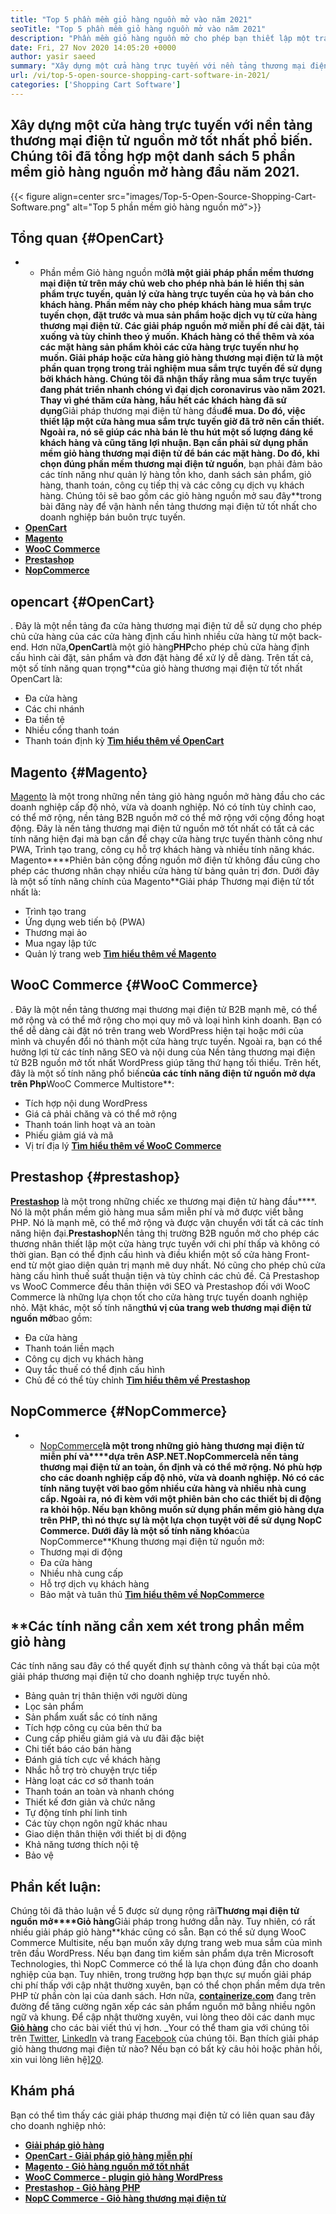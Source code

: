 ```yaml
---
title: "Top 5 phần mềm giỏ hàng nguồn mở vào năm 2021" 
seoTitle: "Top 5 phần mềm giỏ hàng nguồn mở vào năm 2021" 
description: "Phần mềm giỏ hàng nguồn mở cho phép bạn thiết lập một trang web thương mại điện tử trực tuyến chi phí thấp cho doanh nghiệp của bạn. Hãy xem xét 5 giỏ hàng miễn phí hàng đầu." 
date: Fri, 27 Nov 2020 14:05:20 +0000
author: yasir saeed
summary: "Xây dựng một cửa hàng trực tuyến với nền tảng thương mại điện tử nguồn mở tốt nhất phổ biến. Chúng tôi đã tổng hợp một danh sách 5 phần mềm giỏ hàng nguồn mở hàng đầu năm 2021." 
url: /vi/top-5-open-source-shopping-cart-software-in-2021/
categories: ['Shopping Cart Software']
---
```


## Xây dựng một cửa hàng trực tuyến với nền tảng thương mại điện tử nguồn mở tốt nhất phổ biến. Chúng tôi đã tổng hợp một danh sách 5 phần mềm giỏ hàng nguồn mở hàng đầu năm 2021.

{{< figure align=center src="images/Top-5-Open-Source-Shopping-Cart-Software.png" alt="Top 5 phần mềm giỏ hàng nguồn mở">}}


## **Tổng quan** {#OpenCart}
* * Phần mềm Giỏ hàng nguồn mở**là một giải pháp phần mềm thương mại điện tử trên máy chủ web cho phép nhà bán lẻ hiển thị sản phẩm trực tuyến, quản lý cửa hàng trực tuyến của họ và bán cho khách hàng. Phần mềm này cho phép khách hàng mua sắm trực tuyến chọn, đặt trước và mua sản phẩm hoặc dịch vụ từ cửa hàng thương mại điện tử. Các giải pháp nguồn mở miễn phí để cài đặt, tải xuống và tùy chỉnh theo ý muốn. Khách hàng có thể thêm và xóa các mặt hàng sản phẩm khỏi các cửa hàng trực tuyến như họ muốn. Giải pháp hoặc cửa hàng giỏ hàng thương mại điện tử là một phần quan trọng trong trải nghiệm mua sắm trực tuyến để sử dụng bởi khách hàng.
Chúng tôi đã nhận thấy rằng mua sắm trực tuyến đang phát triển nhanh chóng vì đại dịch coronavirus vào năm 2021. Thay vì ghé thăm cửa hàng, hầu hết các khách hàng đã sử dụng**Giải pháp thương mại điện tử hàng đầu**để mua. Do đó, việc thiết lập một cửa hàng mua sắm trực tuyến giờ đã trở nên cần thiết. Ngoài ra, nó sẽ giúp các nhà bán lẻ thu hút một số lượng đáng kể khách hàng và cũng tăng lợi nhuận. Bạn cần phải sử dụng phần mềm giỏ hàng thương mại điện tử để bán các mặt hàng. Do đó, khi chọn đúng phần mềm thương mại điện tử nguồn**, bạn phải đảm bảo các tính năng như quản lý hàng tồn kho, danh sách sản phẩm, giỏ hàng, thanh toán, công cụ tiếp thị và các công cụ dịch vụ khách hàng.
Chúng tôi sẽ bao gồm các giỏ hàng nguồn mở sau đây**trong bài đăng này để vận hành nền tảng thương mại điện tử tốt nhất cho doanh nghiệp bán buôn trực tuyến.
* [**OpenCart**][1]
* [**Magento**][2]
* [**WooC Commerce**][3]
* [**Prestashop**][4]
* [**NopCommerce**][5]

## opencart   {#OpenCart}
. Đây là một nền tảng đa cửa hàng thương mại điện tử dễ sử dụng cho phép chủ cửa hàng của các cửa hàng định cấu hình nhiều cửa hàng từ một back-end. Hơn nữa,**OpenCart**là một giỏ hàng**PHP**cho phép chủ cửa hàng định cấu hình cài đặt, sản phẩm và đơn đặt hàng để xử lý dễ dàng.
Trên tất cả, một số tính năng quan trọng**của giỏ hàng thương mại điện tử tốt nhất OpenCart là:
  * Đa cửa hàng
  * Các chi nhánh
  * Đa tiền tệ
  * Nhiều cổng thanh toán
  * Thanh toán định kỳ
[**Tìm hiểu thêm về OpenCart**][7]

## Magento   {#Magento}
[Magento][8] là một trong những nền tảng giỏ hàng nguồn mở hàng đầu cho các doanh nghiệp cấp độ nhỏ, vừa và doanh nghiệp. Nó có tính tùy chỉnh cao, có thể mở rộng, nền tảng B2B nguồn mở có thể mở rộng với cộng đồng hoạt động. Đây là nền tảng thương mại điện tử nguồn mở tốt nhất có tất cả các tính năng hiện đại mà bạn cần để chạy cửa hàng trực tuyến thành công như PWA, Trình tạo trang, công cụ hỗ trợ khách hàng và nhiều tính năng khác. Magento****Phiên bản cộng đồng nguồn mở điện tử không đầu cũng cho phép các thương nhân chạy nhiều cửa hàng từ bảng quản trị đơn.
Dưới đây là một số tính năng chính của Magento**Giải pháp Thương mại điện tử tốt nhất là:
  * Trình tạo trang
  * Ứng dụng web tiến bộ (PWA)
  * Thương mại ảo
  * Mua ngay lập tức
  * Quản lý trang web
[**Tìm hiểu thêm về Magento**][8]

## WooC Commerce   {#WooC Commerce}
. Đây là một nền tảng thương mại thương mại điện tử B2B mạnh mẽ, có thể mở rộng và có thể mở rộng cho mọi quy mô và loại hình kinh doanh. Bạn có thể dễ dàng cài đặt nó trên trang web WordPress hiện tại hoặc mới của mình và chuyển đổi nó thành một cửa hàng trực tuyến. Ngoài ra, bạn có thể hưởng lợi từ các tính năng SEO và nội dung của Nền tảng thương mại điện tử B2B nguồn mở tốt nhất WordPress giúp tăng thứ hạng tối thiểu.
Trên hết, đây là một số tính năng phổ biến**của các tính năng điện tử nguồn mở dựa trên Php**WooC Commerce Multistore**:
  * Tích hợp nội dung WordPress
  * Giá cả phải chăng và có thể mở rộng
  * Thanh toán linh hoạt và an toàn
  * Phiếu giảm giá và mã
  * Vị trí địa lý
[**Tìm hiểu thêm về WooC Commerce**][10]

## Prestashop   {#prestashop}
[**Prestashop**][11] là một trong những chiếc xe thương mại điện tử hàng đầu****. Nó là một phần mềm giỏ hàng mua sắm miễn phí và mở được viết bằng PHP. Nó là mạnh mẽ, có thể mở rộng và được vận chuyển với tất cả các tính năng hiện đại.**Prestashop**Nền tảng thị trường B2B nguồn mở cho phép các thương nhân thiết lập một cửa hàng trực tuyến với chi phí thấp và không có thời gian. Bạn có thể định cấu hình và điều khiển một số cửa hàng Front-end từ một giao diện quản trị mạnh mẽ duy nhất. Nó cũng cho phép chủ cửa hàng cấu hình thuế suất thuận tiện và tùy chỉnh các chủ đề. Cả Prestashop vs WooC Commerce đều thân thiện với SEO và Prestashop đối với WooC Commerce là những lựa chọn tốt cho cửa hàng trực tuyến doanh nghiệp nhỏ.
Mặt khác, một số tính năng**thú vị của trang web thương mại điện tử nguồn mở**bao gồm:
  * Đa cửa hàng
  * Thanh toán liền mạch
  * Công cụ dịch vụ khách hàng
  * Quy tắc thuế có thể định cấu hình
  * Chủ đề có thể tùy chỉnh
[**Tìm hiểu thêm về Prestashop**][12]

## NopCommerce   {#NopCommerce}
* * [NopCommerce][13]**là một trong những giỏ hàng thương mại điện tử miễn phí và****dựa trên ASP.NET.**NopCommerce**là nền tảng thương mại điện tử an toàn, ổn định và có thể mở rộng. Nó phù hợp cho các doanh nghiệp cấp độ nhỏ, vừa và doanh nghiệp. Nó có các tính năng tuyệt vời bao gồm nhiều cửa hàng và nhiều nhà cung cấp. Ngoài ra, nó đi kèm với một phiên bản cho các thiết bị di động ra khỏi hộp. Nếu bạn không muốn sử dụng phần mềm giỏ hàng dựa trên PHP, thì nó thực sự là một lựa chọn tuyệt vời để sử dụng NopC Commerce.
Dưới đây là một số tính năng khóa**của NopCommerce**Khung thương mại điện tử nguồn mở:
  * Thương mại di động
  * Đa cửa hàng
  * Nhiều nhà cung cấp
  * Hỗ trợ dịch vụ khách hàng
  * Bảo mật và tuân thủ
[**Tìm hiểu thêm về NopCommerce**][14]

## **Các tính năng cần xem xét trong phần mềm giỏ hàng
Các tính năng sau đây có thể quyết định sự thành công và thất bại của một giải pháp thương mại điện tử cho doanh nghiệp trực tuyến nhỏ.
  * Bảng quản trị thân thiện với người dùng
  * Lọc sản phẩm
  * Sản phẩm xuất sắc có tính năng
  * Tích hợp công cụ của bên thứ ba
  * Cung cấp phiếu giảm giá và ưu đãi đặc biệt
  * Chi tiết báo cáo bán hàng
  * Đánh giá tích cực về khách hàng
  * Nhắc hỗ trợ trò chuyện trực tiếp
  * Hàng loạt các cơ sở thanh toán
  * Thanh toán an toàn và nhanh chóng
  * Thiết kế đơn giản và chức năng
  * Tự động tính phí linh tinh
  * Các tùy chọn ngôn ngữ khác nhau
  * Giao diện thân thiện với thiết bị di động
  * Khả năng tương thích nội tệ
  * Bảo vệ

## Phần kết luận:
Chúng tôi đã thảo luận về 5 được sử dụng rộng rãi**Thương mại điện tử nguồn mở****Giỏ hàng**Giải pháp trong hướng dẫn này. Tuy nhiên, có rất nhiều giải pháp giỏ hàng**khác cũng có sẵn. Bạn có thể sử dụng WooC Commerce Multisite, nếu bạn muốn xây dựng trang web mua sắm của mình trên đầu WordPress. Nếu bạn đang tìm kiếm sản phẩm dựa trên Microsoft Technologies, thì NopC Commerce có thể là lựa chọn đúng đắn cho doanh nghiệp của bạn. Tuy nhiên, trong trường hợp bạn thực sự muốn giải pháp chi phí thấp với cập nhật thường xuyên, bạn có thể chọn phần mềm dựa trên PHP từ phần còn lại của danh sách.
Hơn nữa, [**containerize.com**][15] đang trên đường để tăng cường ngăn xếp các sản phẩm nguồn mở bằng nhiều ngôn ngữ và khung. Để cập nhật thường xuyên, vui lòng theo dõi các danh mục [**Giỏ hàng**][16] cho các bài viết thú vị hơn. _Your có thể tham gia với chúng tôi trên [Twitter][17], [LinkedIn][18] và trang [Facebook][19] của chúng tôi. Bạn thích giải pháp giỏ hàng thương mại điện tử nào? Nếu bạn có bất kỳ câu hỏi hoặc phản hồi, xin vui lòng liên hệ][20].

## Khám phá
Bạn có thể tìm thấy các giải pháp thương mại điện tử có liên quan sau đây cho doanh nghiệp nhỏ:
* [**Giải pháp giỏ hàng**][21]
* [**OpenCart - Giải pháp giỏ hàng miễn phí**][22]
* [**Magento - Giỏ hàng nguồn mở tốt nhất**][23]
* [**WooC Commerce - plugin giỏ hàng WordPress**][24]
* [**Prestashop - Giỏ hàng PHP**][25]
* [**NopC Commerce - Giỏ hàng thương mại điện tử**][26]

  
[1]: #OpenCart
[2]: #Magento
[3]: #WooCommerce
[4]: #PrestaShop
[5]: #nopCommerce
[6]: https://products.containerize.com/ecommerce/opencart/
[7]: https://www.opencart.com/
[8]: https://magento.com/
[9]: https://products.containerize.com/ecommerce/woocommerce/
[10]: https://woocommerce.com/
[11]: https://products.containerize.com/ecommerce/prestashop/
[12]: https://www.prestashop.com/
[13]: https://products.containerize.com/ecommerce/nopcommerce/
[14]: https://www.nopcommerce.com/
[15]: https://www.containerize.com/
[16]: https://blog.containerize.com/category/shopping-cart-software
[17]: https://twitter.com/containerize_co
[18]: https://www.linkedin.com/company/containerize/
[19]: http://facebook.com/containerize
[20]: mailto:yasir.saeed@aspose.com
[21]: https://products.containerize.com/ecommerce
[22]: https://products.containerize.com/ecommerce/opencart
[23]: https://products.containerize.com/ecommerce/magento
[24]: https://products.containerize.com/ecommerce/woocommerce
[25]: https://products.containerize.com/ecommerce/prestashop
[26]: https://products.containerize.com/ecommerce/nopcommerce
